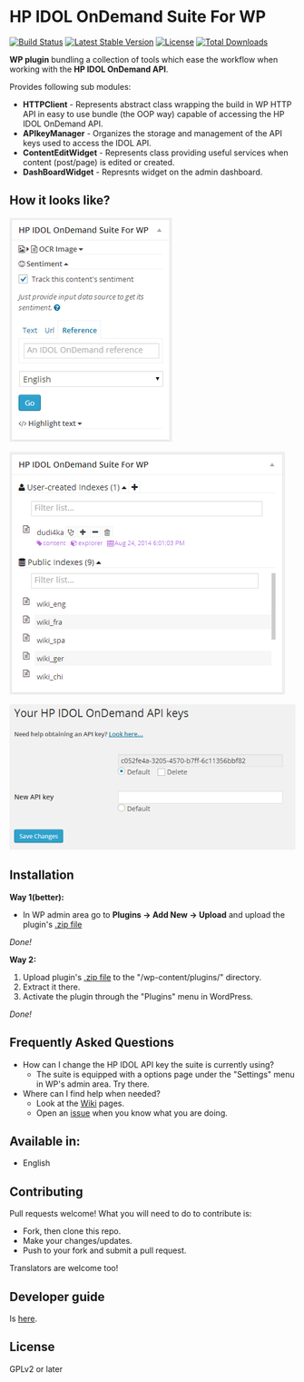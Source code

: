 # HP IDOL OnDemand Suite For WP

[![Build Status](https://travis-ci.org/mtserve/IDOL-OnDemand-Suite-WP.svg)](https://travis-ci.org/mtserve/IDOL-OnDemand-Suite-WP) [![Latest Stable Version](https://poser.pugx.org/mtserve/hp-idol-on-demand-suite-for-wp/v/stable.svg)](https://packagist.org/packages/mtserve/hp-idol-on-demand-suite-for-wp) [![License](https://poser.pugx.org/mtserve/hp-idol-on-demand-suite-for-wp/license.svg)](https://packagist.org/packages/mtserve/hp-idol-on-demand-suite-for-wp) [![Total Downloads](https://poser.pugx.org/mtserve/hp-idol-on-demand-suite-for-wp/downloads.svg)](https://packagist.org/packages/mtserve/hp-idol-on-demand-suite-for-wp)

**WP plugin** bundling a collection of tools which ease the workflow when working with the **HP IDOL OnDemand API**.

Provides following sub modules:

* **HTTPClient** - Represents abstract class wrapping the build in WP HTTP API in easy to use bundle (the OOP way) capable of accessing the HP IDOL OnDemand API.
* **APIkeyManager** - Organizes the storage and management of the API keys used to access the IDOL API.
* **ContentEditWidget** - Represents class providing useful services when content (post/page) is edited or created.
* **DashBoardWidget** - Represnts widget on the admin dashboard.

## How it looks like?
![](screenshot-3.png)

![](screenshot-2.png)

![](screenshot-1.png)

## Installation
**Way 1(better):**

* In WP admin area go to **Plugins -> Add New -> Upload** and upload the plugin's [.zip file](https://github.com/mtserve/IDOL-OnDemand-Suite-WP/raw/master/dist/HP_IDOL_OnDemand_Suite_For_WP.zip)

*Done!*

**Way 2:**

1. Upload plugin's [.zip file](https://github.com/mtserve/IDOL-OnDemand-Suite-WP/raw/master/dist/HP_IDOL_OnDemand_Suite_For_WP.zip) to the "/wp-content/plugins/" directory.
2. Extract it there.
3. Activate the plugin through the "Plugins" menu in WordPress.

*Done!*

## Frequently Asked Questions
- How can I change the HP IDOL API key the suite is currently using?
  * The suite is equipped with a options page under the "Settings"  menu in WP's admin area. Try there.
- Where can I find help when needed?
  * Look at the [Wiki](https://github.com/mtserve/IDOL-OnDemand-Suite-WP/wiki) pages.
  * Open an [issue](https://github.com/mtserve/IDOL-OnDemand-Suite-WP/issues) when you know what you are doing.

## Available in:
- English

## Contributing
Pull requests welcome! What you will need to do to contribute is:

- Fork, then clone this repo.
- Make your changes/updates.
- Push to your fork and submit a pull request.

Translators are welcome too!

## Developer guide
Is [here](https://github.com/mtserve/IDOL-OnDemand-Suite-WP/wiki/Developer-guide).

## License
GPLv2 or later
